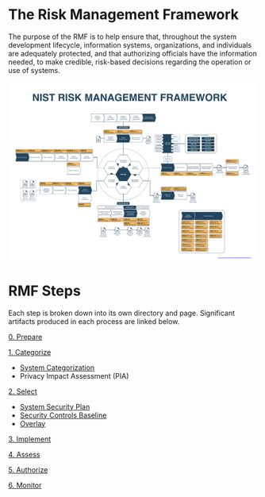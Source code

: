 
# The Risk Management Framework
The purpose of the RMF is to help ensure that, throughout the system development lifecycle, information systems, organizations, and individuals are adequately protected, and that authorizing officials have the information needed, to make credible, risk-based decisions regarding the operation or use of systems.

![image](./RMF_Diagram.jpg)

# RMF Steps
Each step is broken down into its own directory and page. Significant artifacts produced in each process are linked below.

[0. Prepare](./0.%20Prepare/PREPARE.md)

[1. Categorize](./1.%20Categorize/CATEGORIZE.md)

* [System Categorization](./1.%20Categorize/SystemSecurityPlan.odt)
* Privacy Impact Assessment (PIA)

[2. Select]()

* [System Security Plan]()
* [Security Controls Baseline]()
* [Overlay]()

[3. Implement]()

[4. Assess]()

[5. Authorize]()

[6. Monitor]()